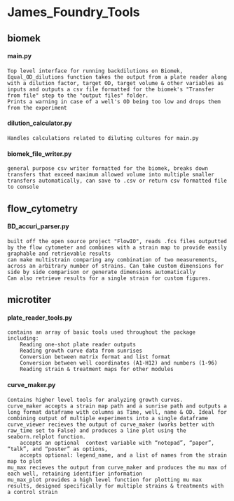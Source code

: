 # James_Foundry_Tools
 
## biomek

#### main.py
	Top level interface for running backdilutions on Biomek, Equal_OD_dilutions function takes the output from a plate reader along with a dilution factor, target OD, target volume & other variables as inputs and outputs a csv file formatted for the biomek's "Transfer from file" step to the "output files" folder.
	Prints a warning in case of a well's OD being too low and drops them from the experiment  

#### dilution_calculator.py
	Handles calculations related to diluting cultures for main.py

#### biomek_file_writer.py
	general purpose csv writer formatted for the biomek, breaks down transfers that exceed maximum allowed volume into multiple smaller transfers automatically, can save to .csv or return csv formatted file to console

## flow_cytometry

#### BD_accuri_parser.py
	built off the open source project "FlowIO", reads .fcs files outputted by the flow cytometer and combines with a strain map to provide easily graphable and retrievable results
	can make multistrain comparing any combination of two measurements, across an arbitrary number of strains. Can take custom dimensions for side by side comparison or generate dimensions automatically
	Can also retrieve results for a single strain for custom figures.

## microtiter

#### plate_reader_tools.py
	contains an array of basic tools used throughout the package including:
		Reading one-shot plate reader outputs
		Reading growth curve data from sunrises 
		Conversion between matrix format and list format
		Conversion between well coordinates (A1-H12) and numbers (1-96)
		Reading strain & treatment maps for other modules

#### curve_maker.py
	Contains higher level tools for analyzing growth curves.
	curve_maker accepts a strain map path and a sunrise path and outputs a long format dataframe with columns as Time, well, name & OD. Ideal for combining output of multiple experiments into a single dataframe
	curve_viewer recieves the output of curve_maker (works better with raw_time set to False) and produces a line plot using the seaborn.relplot function. 
		accepts an optional  context variable with “notepad”, “paper”, “talk”, and “poster” as options,
		accepts optional: legend_name, and a list of names from the strain map to plot
	mu_max recieves the output from curve_maker and produces the mu max of each well, retaining identifier information 
	mu_max_plot provides a high level function for plotting mu max results, designed specifically for multiple strains & treatments with a control strain 

